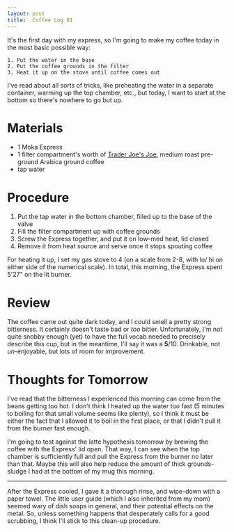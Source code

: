 ```yaml
---
layout: post
title:  Coffee Log 01
---
```


It's the first day with my express, so I'm going to make my coffee today in the
most basic possible way:

    1. Put the water in the base
    2. Put the coffee grounds in the filter
    3. Heat it up on the stove until coffee comes out

I've read about all sorts of tricks, like preheating the water in a separate
container, warming up the top chamber, etc., but today, I want to start at the
bottom so there's nowhere to go but up.

# Materials

- 1 Moka Express
- 1 filter compartment's worth of [Trader Joe's Joe](joe), medium roast
  pre-ground Arabica ground coffee
- tap water

# Procedure

1. Put the tap water in the bottom chamber, filled up to the base of the valve
2. Fill the filter compartment up with coffee grounds
3. Screw the Express together, and put it on low-med heat, lid closed
4. Remove it from heat source and serve once it stops spouting coffee

For heating it up, I set my gas stove to 4 (on a scale from 2-8, with lo/ hi on
either side of the numerical scale). In total, this morning, the Express spent
5'27" on the lit burner.

# Review

The coffee came out quite dark today, and I could smell a pretty strong
bitterness. It certainly doesn't taste bad or *too* bitter. Unfortunately, I'm
not quite snobby enough (yet) to have the full vocab needed to precisely
describe this cup, but in the meantime, I'll say it was a **5**/10. Drinkable,
not *un*-enjoyable, but lots of room for improvement.

# Thoughts for Tomorrow

I've read that the bitterness I experienced this morning can come from the
beans getting too hot. I don't think I heated up the water too fast (5 minutes
to boiling for that small volume seems like plenty), so I think it must be
either the fact that I allowed it to boil in the first place, or that I didn't
pull it from the burner fast enough.

I'm going to test against the latte hypothesis tomorrow by brewing the coffee
with the Express' lid open. That way, I can see when the top chamber is
sufficiently full and pull the Express from the burner no later than that.
Maybe this will also help reduce the amount of thick grounds-sludge I had at
the bottom of my mug this morning.

[joe]: https://www.amazon.com/dp/B01EM6Z1M4

---

After the Express cooled, I gave it a thorough rinse, and wipe-down with a
paper towel. The little user guide (which I also inherited from my mom) seemed
wary of dish soaps in general, and their potential effects on the metal. So,
unless something happens that desperately calls for a good scrubbing, I think
I'll stick to this clean-up procedure.

